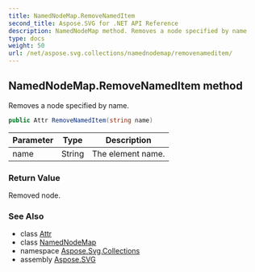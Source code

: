 ```yaml
---
title: NamedNodeMap.RemoveNamedItem
second_title: Aspose.SVG for .NET API Reference
description: NamedNodeMap method. Removes a node specified by name
type: docs
weight: 50
url: /net/aspose.svg.collections/namednodemap/removenameditem/
---
```

## NamedNodeMap.RemoveNamedItem method

Removes a node specified by name.

```csharp
public Attr RemoveNamedItem(string name)
```

| Parameter | Type | Description |
| --- | --- | --- |
| name | String | The element name. |

### Return Value

Removed node.

### See Also

* class [Attr](../../../aspose.svg.dom/attr/)
* class [NamedNodeMap](../)
* namespace [Aspose.Svg.Collections](../../../aspose.svg.collections/)
* assembly [Aspose.SVG](../../../)
